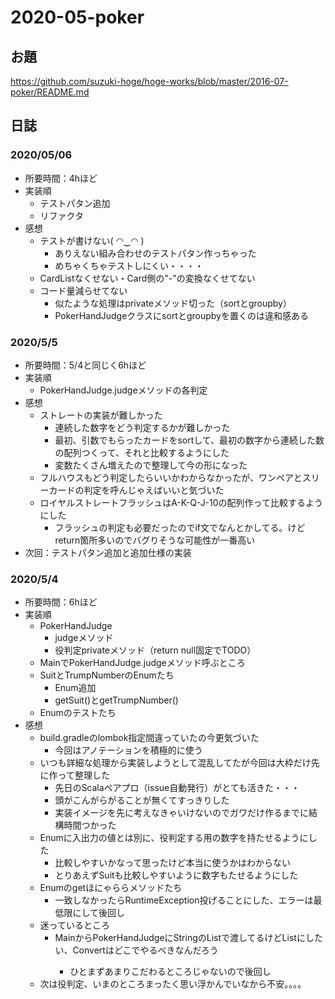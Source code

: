# 2020-05-poker
## お題
https://github.com/suzuki-hoge/hoge-works/blob/master/2016-07-poker/README.md

## 日誌
### 2020/05/06
+ 所要時間：4hほど
+ 実装順
  + テストパタン追加
  + リファクタ
+ 感想
  + テストが書けない( ◠‿◠ )
    + ありえない組み合わせのテストパタン作っちゃった
    + めちゃくちゃテストしにくい・・・・
  + CardListなくせない・Card側の"-"の変換なくせてない
  + コード量減らせてない
    + 似たような処理はprivateメソッド切った（sortとgroupby）
    + PokerHandJudgeクラスにsortとgroupbyを置くのは違和感ある
### 2020/5/5
+ 所要時間：5/4と同じく6hほど
+ 実装順
  + PokerHandJudge.judgeメソッドの各判定
+ 感想
  + ストレートの実装が難しかった
    + 連続した数字をどう判定するかが難しかった
    + 最初、引数でもらったカードをsortして、最初の数字から連続した数の配列つくって、それと比較するようにした
    + 変数たくさん増えたので整理して今の形になった
  + フルハウスもどう判定したらいいかわからなかったが、ワンペアとスリーカードの判定を呼んじゃえばいいと気づいた
  + ロイヤルストレートフラッシュはA-K-Q-J-10の配列作って比較するようにした
    + フラッシュの判定も必要だったのでif文でなんとかしてる。けどreturn箇所多いのでバグりそうな可能性が一番高い
+ 次回：テストパタン追加と追加仕様の実装
    

### 2020/5/4
+ 所要時間：6hほど
+ 実装順
  + PokerHandJudge
    + judgeメソッド
    + 役判定privateメソッド（return null固定でTODO）
  + MainでPokerHandJudge.judgeメソッド呼ぶところ
  + SuitとTrumpNumberのEnumたち
    + Enum追加
    + getSuit()とgetTrumpNumber()
  + Enumのテストたち
+ 感想
  + build.gradleのlombok指定間違っていたの今更気づいた
    + 今回はアノテーションを積極的に使う
  + いつも詳細な処理から実装しようとして混乱してたが今回は大枠だけ先に作って整理した
    + 先日のScalaペアプロ（issue自動発行）がとても活きた・・・
    + 頭がこんがらがることが無くてすっきりした
    + 実装イメージを先に考えなきゃいけないのでガワだけ作るまでに結構時間つかった
  + Enumに入出力の値とは別に、役判定する用の数字を持たせるようにした
    + 比較しやすいかなって思ったけど本当に使うかはわからない
    + とりあえずSuitも比較しやすいように数字もたせるようにした
  + Enumのgetほにゃららメソッドたち
    + 一致しなかったらRuntimeException投げることにした、エラーは最低限にして後回し
  + 迷っているところ
    + MainからPokerHandJudgeにStringのListで渡してるけどList<Card>にしたい、Convertはどこでやるべきなんだろう
      + ひとまずあまりこだわるところじゃないので後回し
  + 次は役判定、いまのところまったく思い浮かんでいなから不安。。。。